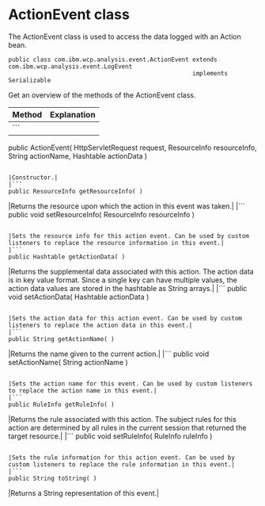 # ActionEvent class

The ActionEvent class is used to access the data logged with an Action bean.

```
public class com.ibm.wcp.analysis.event.ActionEvent extends com.ibm.wcp.analysis.event.LogEvent
                                                    implements Serializable

```

Get an overview of the methods of the ActionEvent class.

|Method|Explanation|
|------|-----------|
|```
public ActionEvent( HttpServletRequest request,
                    ResourceInfo       resourceInfo,
                    String             actionName,
                    Hashtable          actionData )

```

|Constructor.|
|```
public ResourceInfo getResourceInfo( )
```

|Returns the resource upon which the action in this event was taken.|
|```
public void setResourceInfo( ResourceInfo resourceInfo )
```

|Sets the resource info for this action event. Can be used by custom listeners to replace the resource information in this event.|
|```
public Hashtable getActionData( )
```

|Returns the supplemental data associated with this action. The action data is in key value format. Since a single key can have multiple values, the action data values are stored in the hashtable as String arrays.|
|```
public void setActionData( Hashtable actionData )
```

|Sets the action data for this action event. Can be used by custom listeners to replace the action data in this event.|
|```
public String getActionName( )
```

|Returns the name given to the current action.|
|```
public void setActionName( String actionName )
```

|Sets the action name for this event. Can be used by custom listeners to replace the action name in this event.|
|```
public RuleInfo getRuleInfo( )
```

|Returns the rule associated with this action. The subject rules for this action are determined by all rules in the current session that returned the target resource.|
|```
public void setRuleInfo( RuleInfo ruleInfo )
```

|Sets the rule information for this action event. Can be used by custom listeners to replace the rule information in this event.|
|```
public String toString( )
```

|Returns a String representation of this event.|


